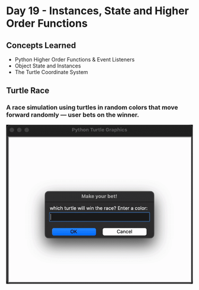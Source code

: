 # Day 19 - Instances, State and Higher Order Functions
## Concepts Learned
- Python Higher Order Functions & Event Listeners
- Object State and Instances
- The Turtle Coordinate System
## Turtle Race
### A race simulation using turtles in random colors that move forward randomly — user bets on the winner.
![Day 19 Code Demo](../gifs/Day019.gif)
